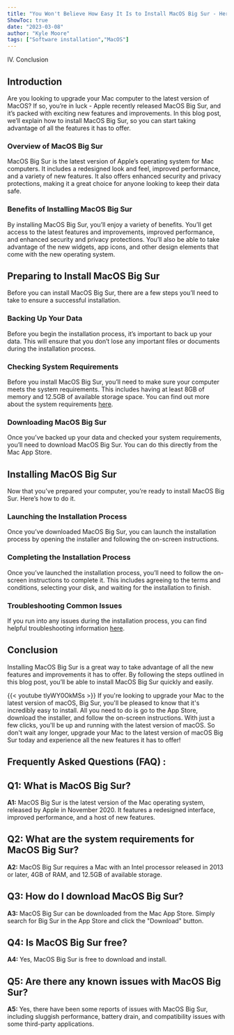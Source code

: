 ```yaml
---
title: "You Won't Believe How Easy It Is to Install MacOS Big Sur - Here's How!"
ShowToc: true 
date: "2023-03-08"
author: "Kyle Moore" 
tags: ["Software installation","MacOS"]
---
```

IV. Conclusion

## Introduction

Are you looking to upgrade your Mac computer to the latest version of MacOS? If so, you’re in luck - Apple recently released MacOS Big Sur, and it’s packed with exciting new features and improvements. In this blog post, we’ll explain how to install MacOS Big Sur, so you can start taking advantage of all the features it has to offer.

### Overview of MacOS Big Sur

MacOS Big Sur is the latest version of Apple’s operating system for Mac computers. It includes a redesigned look and feel, improved performance, and a variety of new features. It also offers enhanced security and privacy protections, making it a great choice for anyone looking to keep their data safe.

### Benefits of Installing MacOS Big Sur

By installing MacOS Big Sur, you’ll enjoy a variety of benefits. You’ll get access to the latest features and improvements, improved performance, and enhanced security and privacy protections. You’ll also be able to take advantage of the new widgets, app icons, and other design elements that come with the new operating system.

## Preparing to Install MacOS Big Sur

Before you can install MacOS Big Sur, there are a few steps you’ll need to take to ensure a successful installation.

### Backing Up Your Data

Before you begin the installation process, it’s important to back up your data. This will ensure that you don’t lose any important files or documents during the installation process.

### Checking System Requirements

Before you install MacOS Big Sur, you’ll need to make sure your computer meets the system requirements. This includes having at least 8GB of memory and 12.5GB of available storage space. You can find out more about the system requirements [here](https://support.apple.com/en-us/HT211896).

### Downloading MacOS Big Sur

Once you’ve backed up your data and checked your system requirements, you’ll need to download MacOS Big Sur. You can do this directly from the Mac App Store.

## Installing MacOS Big Sur

Now that you’ve prepared your computer, you’re ready to install MacOS Big Sur. Here’s how to do it.

### Launching the Installation Process

Once you’ve downloaded MacOS Big Sur, you can launch the installation process by opening the installer and following the on-screen instructions.

### Completing the Installation Process

Once you’ve launched the installation process, you’ll need to follow the on-screen instructions to complete it. This includes agreeing to the terms and conditions, selecting your disk, and waiting for the installation to finish.

### Troubleshooting Common Issues

If you run into any issues during the installation process, you can find helpful troubleshooting information [here](https://support.apple.com/en-us/HT211896).

## Conclusion

Installing MacOS Big Sur is a great way to take advantage of all the new features and improvements it has to offer. By following the steps outlined in this blog post, you’ll be able to install MacOS Big Sur quickly and easily.

{{< youtube tlyWY0OkMSs >}} 
If you're looking to upgrade your Mac to the latest version of macOS, Big Sur, you'll be pleased to know that it's incredibly easy to install. All you need to do is go to the App Store, download the installer, and follow the on-screen instructions. With just a few clicks, you'll be up and running with the latest version of macOS. So don't wait any longer, upgrade your Mac to the latest version of macOS Big Sur today and experience all the new features it has to offer!

## Frequently Asked Questions (FAQ) :
## Q1: What is MacOS Big Sur?

**A1:** MacOS Big Sur is the latest version of the Mac operating system, released by Apple in November 2020. It features a redesigned interface, improved performance, and a host of new features. 

## Q2: What are the system requirements for MacOS Big Sur? 

**A2:** MacOS Big Sur requires a Mac with an Intel processor released in 2013 or later, 4GB of RAM, and 12.5GB of available storage. 

## Q3: How do I download MacOS Big Sur? 

**A3:** MacOS Big Sur can be downloaded from the Mac App Store. Simply search for Big Sur in the App Store and click the "Download" button. 

## Q4: Is MacOS Big Sur free? 

**A4:** Yes, MacOS Big Sur is free to download and install. 

## Q5: Are there any known issues with MacOS Big Sur? 

**A5:** Yes, there have been some reports of issues with MacOS Big Sur, including sluggish performance, battery drain, and compatibility issues with some third-party applications.





